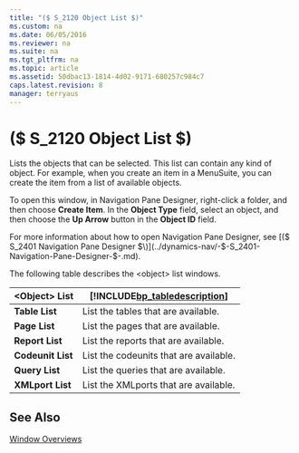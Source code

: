 ```yaml
---
title: "($ S_2120 Object List $)"
ms.custom: na
ms.date: 06/05/2016
ms.reviewer: na
ms.suite: na
ms.tgt_pltfrm: na
ms.topic: article
ms.assetid: 50dbac13-1814-4d02-9171-680257c984c7
caps.latest.revision: 8
manager: terryaus
---
```

# ($ S_2120 Object List $)
Lists the objects that can be selected. This list can contain any kind of object. For example, when you create an item in a MenuSuite, you can create the item from a list of available objects.  
  
 To open this window, in Navigation Pane Designer, right\-click a folder, and then choose **Create Item**. In the **Object Type** field, select an object, and then choose the **Up Arrow** button in the **Object ID** field.  
  
 For more information about how to open Navigation Pane Designer, see [\($ S\_2401 Navigation Pane Designer $\)](../dynamics-nav/-$-S_2401-Navigation-Pane-Designer-$-.md).  
  
 The following table describes the \<object\> list windows.  
  
|\<Object\> List|[!INCLUDE[bp_tabledescription](../dynamics-nav/includes/bp_tabledescription_md.md)]|  
|---------------------|---------------------------------------|  
|**Table List**|List the tables that are available.|  
|**Page List**|List the pages that are available.|  
|**Report List**|List the reports that are available.|  
|**Codeunit List**|List the codeunits that are available.|  
|**Query List**|List the queries that are available.|  
|**XMLport List**|List the XMLports that are available.|  
  
## See Also  
 [Window Overviews](../dynamics-nav/Window-Overviews.md)